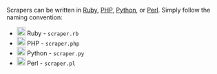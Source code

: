 Scrapers can be written in [Ruby](https://www.ruby-lang.org/en/), [PHP](http://www.php.net/), [Python](https://www.python.org/),
or [Perl](http://www.perl.org/). Simply follow the naming convention:

* <img alt="Ruby logo" src="/assets/languages/ruby.png" width=20 height=20> Ruby - `scraper.rb`
* <img alt="PHP logo" src="/assets/languages/php.png" width=20 height=20> PHP - `scraper.php`
* <img alt="Python logo" src="/assets/languages/python.png" width=20 height=20> Python - `scraper.py`
* <img alt="Perl logo" src="/assets/languages/perl.png" width=20 height=20> Perl - `scraper.pl`
